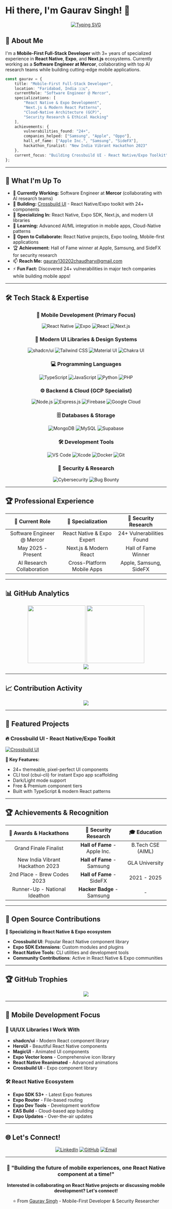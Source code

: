# Hi there, I'm Gaurav Singh! 👋

<div align="center">

[![Typing SVG](https://readme-typing-svg.herokuapp.com?font=Fira+Code&weight=500&size=22&pause=1000&color=0891B2&center=true&vCenter=true&width=700&lines=Mobile-First+Full-Stack+Developer;React+Native+%26+Expo+Specialist;Security+Researcher+%7C+Hall+of+Fame+Winner;Building+Cross-Platform+Magic+%E2%9A%A1)](https://git.io/typing-svg)

</div>

## 🚀 About Me

I'm a **Mobile-First Full-Stack Developer** with 3+ years of specialized experience in **React Native**, **Expo**, and **Next.js** ecosystems. Currently working as a **Software Engineer at Mercor**, collaborating with top AI research teams while building cutting-edge mobile applications.

```typescript
const gaurav = {
    title: "Mobile-First Full-Stack Developer",
    location: "Faridabad, India 🇮🇳",
    currentRole: "Software Engineer @ Mercor",
    specializations: [
        "React Native & Expo Development",
        "Next.js & Modern React Patterns", 
        "Cloud-Native Architecture (GCP)",
        "Security Research & Ethical Hacking"
    ],
    achievements: {
        vulnerabilities_found: "24+",
        companies_helped: ["Samsung", "Apple", "Oppo"],
        hall_of_fame: ["Apple Inc.", "Samsung", "SideFX"],
        hackathon_finalist: "New India Vibrant Hackathon 2023"
    },
    current_focus: "Building Crossbuild UI - React Native/Expo Toolkit"
};
```

---

## 🎯 What I'm Up To

- 🔭 **Currently Working:** Software Engineer at **Mercor** (collaborating with AI research teams)
- 🚀 **Building:** [Crossbuild UI](http://www.crossbuildui.com/) - React Native/Expo toolkit with 24+ components
- 📱 **Specializing In:** React Native, Expo SDK, Next.js, and modern UI libraries
- 🌱 **Learning:** Advanced AI/ML integration in mobile apps, Cloud-Native patterns
- 👯 **Open to Collaborate:** React Native projects, Expo tooling, Mobile-first applications
- 🏆 **Achievement:** Hall of Fame winner at Apple, Samsung, and SideFX for security research
- 📫 **Reach Me:** [gaurav130202chaudhary@gmail.com](mailto:gaurav130202chaudhary@gmail.com)
- ⚡ **Fun Fact:** Discovered 24+ vulnerabilities in major tech companies while building mobile apps!

---

## 🛠️ Tech Stack & Expertise

<div align="center">

### 📱 Mobile Development (Primary Focus)
![React Native](https://img.shields.io/badge/React_Native-20232A?style=for-the-badge&logo=react&logoColor=61DAFB)
![Expo](https://img.shields.io/badge/Expo-1B1F23?style=for-the-badge&logo=expo&logoColor=white)
![React](https://img.shields.io/badge/React-20232A?style=for-the-badge&logo=react&logoColor=61DAFB)
![Next.js](https://img.shields.io/badge/Next.js-000000?style=for-the-badge&logo=next.js&logoColor=white)

### 🎨 Modern UI Libraries & Design Systems
![shadcn/ui](https://img.shields.io/badge/shadcn%2Fui-000000?style=for-the-badge&logo=shadcnui&logoColor=white)
![Tailwind CSS](https://img.shields.io/badge/Tailwind_CSS-38B2AC?style=for-the-badge&logo=tailwind-css&logoColor=white)
![Material UI](https://img.shields.io/badge/Material--UI-0081CB?style=for-the-badge&logo=material-ui&logoColor=white)
![Chakra UI](https://img.shields.io/badge/Chakra--UI-319795?style=for-the-badge&logo=chakra-ui&logoColor=white)

### 💻 Programming Languages
![TypeScript](https://img.shields.io/badge/TypeScript-007ACC?style=for-the-badge&logo=typescript&logoColor=white)
![JavaScript](https://img.shields.io/badge/JavaScript-F7DF1E?style=for-the-badge&logo=javascript&logoColor=black)
![Python](https://img.shields.io/badge/Python-3776AB?style=for-the-badge&logo=python&logoColor=white)
![PHP](https://img.shields.io/badge/PHP-777BB4?style=for-the-badge&logo=php&logoColor=white)

### ⚙️ Backend & Cloud (GCP Specialist)
![Node.js](https://img.shields.io/badge/Node.js-43853D?style=for-the-badge&logo=node.js&logoColor=white)
![Express.js](https://img.shields.io/badge/Express.js-404D59?style=for-the-badge&logo=express&logoColor=white)
![Firebase](https://img.shields.io/badge/Firebase-039BE5?style=for-the-badge&logo=Firebase&logoColor=white)
![Google Cloud](https://img.shields.io/badge/Google_Cloud-4285F4?style=for-the-badge&logo=google-cloud&logoColor=white)

### 🗄️ Databases & Storage
![MongoDB](https://img.shields.io/badge/MongoDB-4EA94B?style=for-the-badge&logo=mongodb&logoColor=white)
![MySQL](https://img.shields.io/badge/MySQL-00000F?style=for-the-badge&logo=mysql&logoColor=white)
![Supabase](https://img.shields.io/badge/Supabase-3ECF8E?style=for-the-badge&logo=supabase&logoColor=white)

### 🛠️ Development Tools
![VS Code](https://img.shields.io/badge/VS_Code-007ACC?style=for-the-badge&logo=visual-studio-code&logoColor=white)
![Xcode](https://img.shields.io/badge/Xcode-007ACC?style=for-the-badge&logo=Xcode&logoColor=white)
![Docker](https://img.shields.io/badge/Docker-2496ED?style=for-the-badge&logo=docker&logoColor=white)
![Git](https://img.shields.io/badge/Git-F05032?style=for-the-badge&logo=git&logoColor=white)

### 🔐 Security & Research
![Cybersecurity](https://img.shields.io/badge/Cybersecurity-FF6B6B?style=for-the-badge&logo=hackerone&logoColor=white)
![Bug Bounty](https://img.shields.io/badge/Bug_Bounty-4ECDC4?style=for-the-badge&logo=bugcrowd&logoColor=white)

</div>

---

## 🏆 Professional Experience

<div align="center">

| 🚀 **Current Role** | 📱 **Specialization** | 🔐 **Security Research** |
|:---:|:---:|:---:|
| Software Engineer @ Mercor | React Native & Expo Expert | 24+ Vulnerabilities Found |
| May 2025 - Present | Next.js & Modern React | Hall of Fame Winner |
| AI Research Collaboration | Cross-Platform Mobile Apps | Apple, Samsung, SideFX |

</div>

---

## 📊 GitHub Analytics

<div align="center">
  <img height="180em" src="https://github-readme-stats.vercel.app/api?username=gaurav-1302&show_icons=true&theme=tokyonight&include_all_commits=true&count_private=true&hide_border=true"/>
  <img height="180em" src="https://github-readme-stats.vercel.app/api/top-langs/?username=gaurav-1302&layout=compact&langs_count=10&theme=tokyonight&hide_border=true"/>
</div>

<div align="center">
  <img src="https://github-readme-streak-stats.herokuapp.com/?user=gaurav-1302&theme=tokyonight&hide_border=true"/>
</div>

---

## 📈 Contribution Activity

<div align="center">
  <img src="https://github-readme-activity-graph.vercel.app/graph?username=gaurav-1302&theme=tokyo-night&hide_border=true&area=true"/>
</div>

---

## 🎯 Featured Projects

### 🔥 **Crossbuild UI** - React Native/Expo Toolkit
[![Crossbuild UI](https://github-readme-stats.vercel.app/api/pin/?username=crossbuildui&repo=crossbuildui&theme=tokyonight&hide_border=true)](http://www.crossbuildui.com/)

**🚀 Key Features:**
- 24+ themeable, pixel-perfect UI components
- CLI tool (cbui-cli) for instant Expo app scaffolding
- Dark/Light mode support
- Free & Premium component tiers
- Built with TypeScript & modern React patterns

---

## 🏆 Achievements & Recognition

<div align="center">

| 🏅 **Awards & Hackathons** | 🔐 **Security Research** | 🎓 **Education** |
|:---:|:---:|:---:|
| Grand Finale Finalist | **Hall of Fame** - Apple Inc. | B.Tech CSE (AIML) |
| New India Vibrant Hackathon 2023 | **Hall of Fame** - Samsung | GLA University |
| 2nd Place - Brew Codes 2023 | **Hall of Fame** - SideFX | 2021 - 2025 |
| Runner-Up - National Ideathon | **Hacker Badge** - Samsung | - |

</div>

---

## 🌟 Open Source Contributions

**🎯 Specializing in React Native & Expo ecosystem**
- **Crossbuild UI**: Popular React Native component library
- **Expo SDK Extensions**: Custom modules and plugins
- **React Native Tools**: CLI utilities and development tools
- **Community Contributions**: Active in React Native & Expo communities

---

## 🏆 GitHub Trophies

<div align="center">
  <img src="https://github-profile-trophy.vercel.app/?username=gaurav-1302&theme=tokyonight&no-frame=true&no-bg=false&margin-w=4&row=2&column=3"/>
</div>

---

## 📱 Mobile Development Focus

### 🎨 **UI/UX Libraries I Work With**
- **shadcn/ui** - Modern React component library
- **HeroUI** - Beautiful React Native components  
- **MagicUI** - Animated UI components
- **Expo Vector Icons** - Comprehensive icon library
- **React Native Reanimated** - Advanced animations
- **Crossbuild UI** - Expo component library

### 🛠️ **React Native Ecosystem**
- **Expo SDK 53+** - Latest Expo features
- **Expo Router** - File-based routing
- **Expo Dev Tools** - Development workflow
- **EAS Build** - Cloud-based app building
- **Expo Updates** - Over-the-air updates

---

## 🌐 Let's Connect!

<div align="center">

[![LinkedIn](https://img.shields.io/badge/LinkedIn-0077B5?style=for-the-badge&logo=linkedin&logoColor=white)](https://www.linkedin.com/in/gauravchadhry)
[![GitHub](https://img.shields.io/badge/GitHub-100000?style=for-the-badge&logo=github&logoColor=white)](https://www.github.com/gaurav-1302)
[![Email](https://img.shields.io/badge/Email-D14836?style=for-the-badge&logo=gmail&logoColor=white)](mailto:gaurav130202chaudhary@gmail.com)

</div>

---

<div align="center">

### 📱 "Building the future of mobile experiences, one React Native component at a time!" 

**Interested in collaborating on React Native projects or discussing mobile development? Let's connect!** 

⭐️ From [Gaurav Singh](https://github.com/gaurav-1302) - Mobile-First Developer & Security Researcher

</div>

